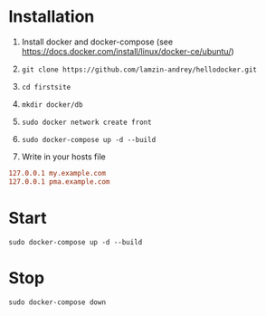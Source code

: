 # Installation

1. Install docker and docker-compose (see https://docs.docker.com/install/linux/docker-ce/ubuntu/)

2. `git clone https://github.com/lamzin-andrey/hellodocker.git`

3. `cd firstsite`

4. `mkdir docker/db`

5. `sudo docker network create front`

6. `sudo docker-compose up -d --build`

7. Write in your hosts file 
```ini
127.0.0.1 my.example.com
127.0.0.1 pma.example.com
```

# Start
`sudo docker-compose up -d --build`

# Stop
`sudo docker-compose down`